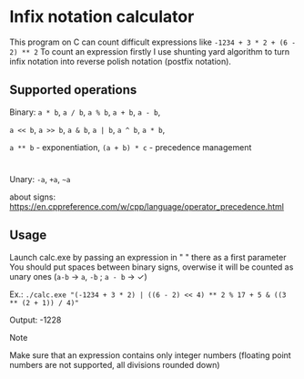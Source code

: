 # Infix notation calculator

This program on C can count difficult expressions like `-1234 + 3 * 2 + (6 - 2) ** 2` 
To count an expression firstly I use shunting yard algorithm to turn infix notation into reverse polish notation (postfix notation).

## Supported operations
Binary:
`a * b`, `a / b`, `a % b`, `a + b`, `a - b`,

`a << b`, `a >> b`, `a & b`, `a | b`, `a ^ b`, `a * b`, 

`a ** b` - exponentiation, `(a + b) * c` - precedence management
#
Unary: `-a`, `+a`, `~a`

about signs: https://en.cppreference.com/w/cpp/language/operator_precedence.html


## Usage
Launch calc.exe by passing an expression in " " there as a first parameter
You should put spaces between binary signs, overwise it will be counted as unary ones (`a-b` -> `a`, `-b`  ;  `a - b` -> ✓)

Ex.: `./calc.exe "(-1234 + 3 * 2) | ((6 - 2) << 4) ** 2 % 17 + 5 & ((3 ** (2 + 1)) / 4)"`

Output: -1228


> [!NOTE]
> Make sure that an expression contains only integer numbers (floating point numbers are not supported, all divisions rounded down)
